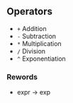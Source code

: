 ## Operators

- `+` Addition
- `-` Subtraction
- `*` Multiplication
- `/` Division
- `^` Exponentiation


### Rewords

- expr -> exp